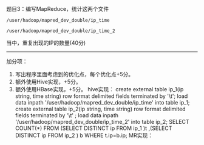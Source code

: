 题目3：编写MapReduce，统计这两个文件

`/user/hadoop/mapred_dev_double/ip_time`

`/user/hadoop/mapred_dev_double/ip_time_2`

当中，重复出现的IP的数量(40分)

---
加分项：

1. 写出程序里面考虑到的优化点，每个优化点+5分。
2. 额外使用Hive实现，+5分。
3. 额外使用HBase实现，+5分。
hive实现：
create external table ip_1(ip string, time string)  row format delimited fields terminated by '\t';
load data inpath  '/user/hadoop/mapred_dev_double/ip_time' into table ip_1;
create external table ip_2(ip string, time string)  row format delimited fields terminated by '\t' ;
load data inpath  '/user/hadoop/mapred_dev_double/ip_time_2' into table ip_2;
SELECT COUNT(*) FROM (SELECT DISTINCT ip  FROM  ip_1  )t ,(SELECT DISTINCT ip  FROM  ip_2  ) b WHERE t.ip=b.ip;
MR实现：
